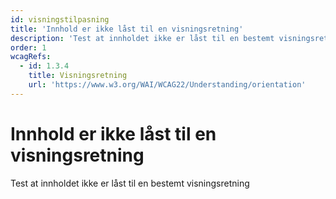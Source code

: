 ```yaml
---
id: visningstilpasning
title: 'Innhold er ikke låst til en visningsretning'
description: 'Test at innholdet ikke er låst til en bestemt visningsretning'
order: 1
wcagRefs:
  - id: 1.3.4
    title: Visningsretning
    url: 'https://www.w3.org/WAI/WCAG22/Understanding/orientation'
---
```


# Innhold er ikke låst til en visningsretning

Test at innholdet ikke er låst til en bestemt visningsretning

